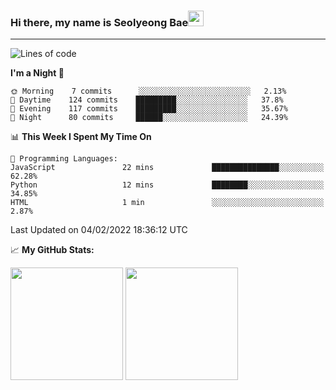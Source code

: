 ### Hi there, my name is Seolyeong Bae<img src="https://user-images.githubusercontent.com/80435616/151690320-5f13ba50-5d87-43d4-b254-939addcd0bdb.gif" width="25px">

---


<!--START_SECTION:waka-->
![Lines of code](https://img.shields.io/badge/From%20Hello%20World%20I%27ve%20Written-37%20Thousand%20lines%20of%20code-blue)

**I'm a Night 🦉** 

```text
🌞 Morning    7 commits      ░░░░░░░░░░░░░░░░░░░░░░░░░   2.13% 
🌆 Daytime    124 commits    █████████░░░░░░░░░░░░░░░░   37.8% 
🌃 Evening    117 commits    █████████░░░░░░░░░░░░░░░░   35.67% 
🌙 Night      80 commits     ██████░░░░░░░░░░░░░░░░░░░   24.39%

```


📊 **This Week I Spent My Time On** 

```text
💬 Programming Languages: 
JavaScript               22 mins             ███████████████░░░░░░░░░░   62.28% 
Python                   12 mins             ████████░░░░░░░░░░░░░░░░░   34.85% 
HTML                     1 min               ░░░░░░░░░░░░░░░░░░░░░░░░░   2.87%

```


 Last Updated on 04/02/2022 18:36:12 UTC
<!--END_SECTION:waka-->


📈 **My GitHub Stats:**

<p>
  <img height="180em" src="https://github-readme-stats.vercel.app/api?username=pell13&show_icons=true&hide_border=true&&count_private=true&include_all_commits=true" />
  <img height="180em" src="https://github-readme-stats.vercel.app/api/top-langs/?username=pell13&exclude_repo=KNN-Image-Classification&show_icons=true&hide_border=true&layout=compact&langs_count=8"/>
</p>
